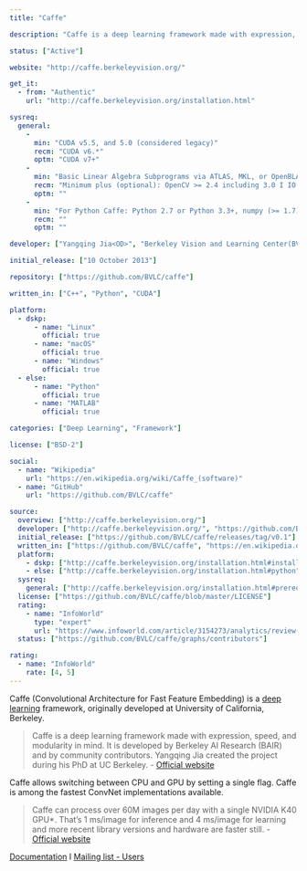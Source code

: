 ```yaml
---
title: "Caffe"

description: "Caffe is a deep learning framework made with expression, speed, and modularity in mind"

status: ["Active"]

website: "http://caffe.berkeleyvision.org/"

get_it:
  - from: "Authentic"
    url: "http://caffe.berkeleyvision.org/installation.html"

sysreq:
  general:
    -
      min: "CUDA v5.5, and 5.0 (considered legacy)"
      recm: "CUDA v6.*"
      optm: "CUDA v7+"
    -
      min: "Basic Linear Algebra Subprograms via ATLAS, MKL, or OpenBLAS I Boost >= 1.55 I protobuf, glog, gflags, hdf5"
      recm: "Minimum plus (optional): OpenCV >= 2.4 including 3.0 I IO libraries: lmdb, leveldb (note: leveldb requires snappy) I cuDNN for GPU acceleration (v6)"
      optm: ""
    -
      min: "For Python Caffe: Python 2.7 or Python 3.3+, numpy (>= 1.7), boost-provided boost.python I For MATLAB Caffe: MATLAB with the mex compiler."
      recm: ""
      optm: ""

developer: ["Yangqing Jia<OD>", "Berkeley Vision and Learning Center(BVLC)/Berkeley AI Research(BAIR)"]

initial_release: ["10 October 2013"]

repository: ["https://github.com/BVLC/caffe"]

written_in: ["C++", "Python", "CUDA"]

platform:
  - dskp:
      - name: "Linux"
        official: true
      - name: "macOS"
        official: true
      - name: "Windows"
        official: true
  - else:
      - name: "Python"
        official: true
      - name: "MATLAB"
        official: true

categories: ["Deep Learning", "Framework"]

license: ["BSD-2"]

social:
  - name: "Wikipedia"
    url: "https://en.wikipedia.org/wiki/Caffe_(software)"
  - name: "GitHub"
    url: "https://github.com/BVLC/caffe"

source:
  overview: ["http://caffe.berkeleyvision.org/"]
  developer: ["http://caffe.berkeleyvision.org/", "https://github.com/BVLC/caffe/blob/master/README.md#caffe"]
  initial_release: ["https://github.com/BVLC/caffe/releases/tag/v0.1"]
  written_in: ["https://github.com/BVLC/caffe", "https://en.wikipedia.org/w/index.php?title=Caffe_(software)&oldid=881123611"]
  platform:
    - dskp: ["http://caffe.berkeleyvision.org/installation.html#installation"]
    - else: ["http://caffe.berkeleyvision.org/installation.html#python", "http://caffe.berkeleyvision.org/installation.html#matlab"]
  sysreq:
    general: ["http://caffe.berkeleyvision.org/installation.html#prerequisites"]
  license: ["https://github.com/BVLC/caffe/blob/master/LICENSE"]
  rating:
    - name: "InfoWorld"
      type: "expert"
      url: "https://www.infoworld.com/article/3154273/analytics/review-caffe-deep-learning-conquers-image-classification.html"
  status: ["https://github.com/BVLC/caffe/graphs/contributors"]

rating:
  - name: "InfoWorld"
    rate: [4, 5]
---
```

  Caffe (Convolutional Architecture for Fast Feature Embedding) is a [deep learning](/categories/deep-learning) framework, originally developed at University of California, Berkeley.
  
  > Caffe is a deep learning framework made with expression, speed, and modularity in mind. It is developed by Berkeley AI Research (BAIR) and by community contributors. Yangqing Jia created the project during his PhD at UC Berkeley.
  > \- [Official website](http://caffe.berkeleyvision.org/#caffe)
  
  Caffe allows switching between CPU and GPU by setting a single flag. Caffe is among the fastest ConvNet implementations available.
  > Caffe can process over 60M images per day with a single NVIDIA K40 GPU*. That’s 1 ms/image for inference and 4 ms/image for learning and more recent library versions and hardware are faster still. \- [Official website](http://caffe.berkeleyvision.org/#why-caffe)
  
  [Documentation](http://caffe.berkeleyvision.org/#Documentation)  I  [Mailing list - Users](https://groups.google.com/forum/#!forum/caffe-users)


